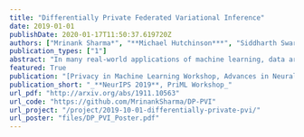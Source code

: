 ```yaml
---
title: "Differentially Private Federated Variational Inference"
date: 2019-01-01
publishDate: 2020-01-17T11:50:37.619720Z
authors: ["Mrinank Sharma*", "**Michael Hutchinson***", "Siddharth Swaroop", "Antti Honkela", "Richard E Turner"]
publication_types: ["1"]
abstract: "In many real-world applications of machine learning, data are distributed across many clients and cannot leave the devices they are stored on. Furthermore, each client's data, computational resources and communication constraints may be very different. This setting is known as federated learning, in which privacy is a key concern. Differential privacy is commonly used to provide mathematical privacy guarantees. This work, to the best of our knowledge, is the first to consider federated, differentially private, Bayesian learning. We build on Partitioned Variational Inference (PVI) which was recently developed to support approximate Bayesian inference in the federated setting. We modify the client-side optimisation of PVI to provide an ($\\epsilon$, $\\delta$)-DP guarantee. We show that it is possible to learn moderately private logistic regression models in the federated setting that achieve similar performance to models trained non-privately on centralised data."
featured: True
publication: "[Privacy in Machine Learning Workshop, Advances in Neural Information Processing Systems 2019](https://priml-workshop.github.io/priml2019/)"
publication_short: "_**NeurIPS 2019**, PriML Workshop_"
url_pdf: "http://arxiv.org/abs/1911.10563"
url_code: "https://github.com/MrinankSharma/DP-PVI"
url_project: "/project/2019-10-01-differentially-private-pvi/"
url_poster: "files/DP_PVI_Poster.pdf"
---
```


